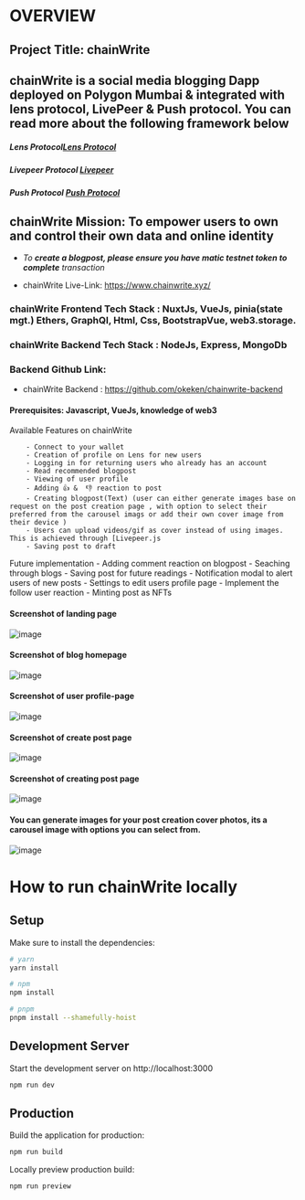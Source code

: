 # **OVERVIEW**

## Project Title: chainWrite

## chainWrite is a social media blogging Dapp deployed on Polygon Mumbai & integrated with lens protocol, LivePeer & Push protocol. You can read more about the following framework below

 ##### Lens Protocol[Lens Protocol](https://www.lens.dev/)
##### Livepeer Protocol [Livepeer](https://livepeer.org/)
##### Push Protocol [Push Protocol](https://push.org/)

## chainWrite Mission: To empower users to own and control their own data and online identity

 - *To **create a blogpost, please ensure you have matic testnet token to complete** transaction*

 <!-- - *Profile creation for new user takes about 1-2 hrs on Lens, **while waiting for your profile to get created, you can only login to chainWrite platform to read blogs, view users profile & once your profile is created successfully you will have access to all of the available features e.g creating your blogpost, adding like & unlike reaction to post, view blogpost &** more* -->

- chainWrite Live-Link: https://www.chainwrite.xyz/

<!-- #### LENS PROTOCOL: is a composable and decentralized social graph. It lets creators take ownership of their content wherever they go in the digital garden of the decentralized internet, It functions on the polygon Proof Of Stake Blockchain ecosystem. You can read more here [Lens Protocol](https://www.lens.dev/) -->

### chainWrite Frontend Tech Stack : NuxtJs, VueJs, pinia(state mgt.) Ethers, GraphQl, Html, Css, BootstrapVue, web3.storage.

### chainWrite Backend Tech Stack : NodeJs, Express, MongoDb
<!-- ### The backend is use to track users that their profile has been created but still pending -->
### Backend Github Link: 
- chainWrite Backend : https://github.com/okeken/chainwrite-backend

#### Prerequisites: Javascript, VueJs, knowledge of web3

<!-- - Connect to your wallet -->

 Available Features on chainWrite
<!-- #### Available Features on chainWrite -->
        - Connect to your wallet
        - Creation of profile on Lens for new users
        - Logging in for returning users who already has an account
        - Read recommended blogpost
        - Viewing of user profile
        - Adding 👍 &  👎 reaction to post
        - Creating blogpost(Text) (user can either generate images base on request on the post creation page , with option to select their preferred from the carousel imags or add their own cover image from their device )
        - Users can upload videos/gif as cover instead of using images. This is achieved through [Livepeer.js 
        - Saving post to draft

 Future implementation
        - Adding comment reaction on blogpost
        - Seaching through blogs
        - Saving post for future readings
        - Notification modal to alert users of new posts
        - Settings to edit users profile page
        - Implement the follow user reaction
        - Minting post as NFTs
       
        
#### Screenshot of landing page
![image](./images/homepage.png "landing page")

#### Screenshot of blog homepage
![image](./images/blogpage.JPG "blog homepage")

#### Screenshot of user profile-page
![image](./images/profile.png "profile page")

#### Screenshot of create post page
![image](./images/createPost.png "post page")

#### Screenshot of creating post page
![image](./images/signingT.JPG "post page")

#### You can generate images for your post creation cover photos, its a carousel image with options you can select from.
![image](./images/generateImg.JPG "post page")


# How to run chainWrite locally

## Setup

Make sure to install the dependencies:

```bash
# yarn
yarn install

# npm
npm install

# pnpm
pnpm install --shamefully-hoist
```

## Development Server

Start the development server on http://localhost:3000

```bash
npm run dev
```

## Production

Build the application for production:

```bash
npm run build
```

Locally preview production build:

```bash
npm run preview
```
